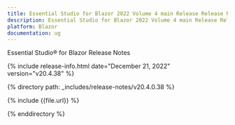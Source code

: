 ```yaml
---
title: Essential Studio for Blazor 2022 Volume 4 main Release Release Notes  
description: Essential Studio for Blazor 2022 Volume 4 main Release Release Notes  
platform: Blazor
documentation: ug
---
```


Essential Studio&reg; for Blazor  Release Notes  

{% include release-info.html date="December 21, 2022"  version="v20.4.38" %} 

{% directory path: _includes/release-notes/v20.4.0.38 %}

{% include {{file.url}} %}

{% enddirectory %}